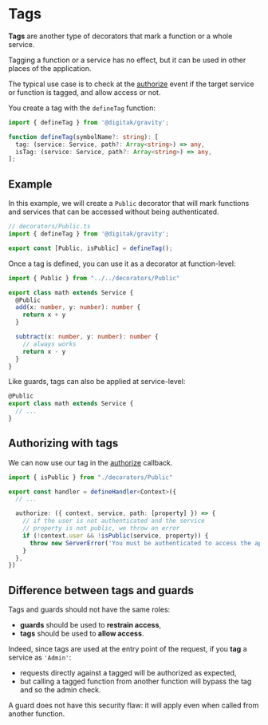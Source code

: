 # Tags

**Tags** are another type of decorators that mark a function or a whole service.

Tagging a function or a service has no effect, but it can be used in other places of the application.

The typical use case is to check at the [authorize](/docs/usage/events#_3-authorize) event if the target service or function is tagged, and allow access or not.

You create a tag with the `defineTag` function:

```ts
import { defineTag } from '@digitak/gravity';

function defineTag(symbolName?: string): [
  tag: (service: Service, path?: Array<string>) => any,
  isTag: (service: Service, path?: Array<string>) => any,
];
```

## Example

In this example, we will create a `Public` decorator that will mark functions and services that can be accessed without being authenticated.


```ts
// decorators/Public.ts
import { defineTag } from '@digitak/gravity';

export const [Public, isPublic] = defineTag();
```

Once a tag is defined, you can use it as a decorator at function-level:

```ts
import { Public } from "../../decorators/Public"

export class math extends Service {
  @Public
  add(x: number, y: number): number {
    return x + y
  }

  subtract(x: number, y: number): number {
    // always works
    return x - y
  }
}
```

Like guards, tags can also be applied at service-level:

```ts
@Public
export class math extends Service {
  // ...
}
```

## Authorizing with tags

We can now use our tag in the [authorize](/docs/usage/events#_3-authorize) callback.

```ts
import { isPublic } from "./decorators/Public"

export const handler = defineHandler<Context>({
  // ...

  authorize: ({ context, service, path: [property] }) => {
    // if the user is not authenticated and the service
    // property is not public, we throw an error
    if (!context.user && !isPublic(service, property)) {
      throw new ServerError('You must be authenticated to access the api')
    }
  },
})
```


## Difference between tags and guards

Tags and guards should not have the same roles:

- **guards** should be used to **restrain access**,
- **tags** should be used to **allow access**.

Indeed, since tags are used at the entry point of the request, if you **tag** a service as `'Admin'`:

- requests directly against a tagged will be authorized as expected,
- but calling a tagged function from another function will bypass the tag and so the admin check.

A guard does not have this security flaw: it will apply even when called from another function.
